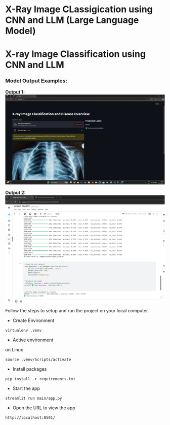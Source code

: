 <h1>X-Ray Image CLassigication using CNN and LLM (Large Language Model)</h1>

# X-ray Image Classification using CNN and LLM

### Model Output Examples:

**Output 1:**  
![Output 1](images/output1.png)

**Output 2:**  
![Output 2](images/output2.png)



Follow the steps to setup and run the project on your local computer.

- Create Environment
```
virtualenv .venv
```

- Active environment

on Linux
```
source .venv/Scripts/activate
```

- Install packages
```
pip install -r requirements.txt
```

- Start the app
```
streamlit run main/app.py
```

- Open the URL to view the app
```
http://localhost:8501/
```
